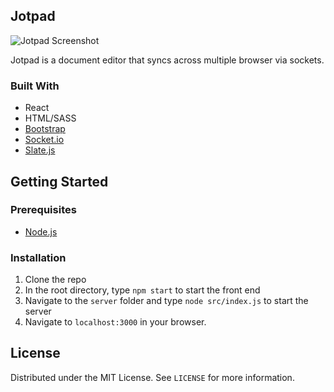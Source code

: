 ## Jotpad

![Jotpad Screenshot](https://user-images.githubusercontent.com/31317867/96648312-032c2400-12e4-11eb-867f-9bd0ed2e295e.png)

Jotpad is a document editor that syncs across multiple browser via sockets.

### Built With
* React
* HTML/SASS
* [Bootstrap](https://getbootstrap.com/)
* [Socket.io](https://socket.io/)
* [Slate.js](https://www.slatejs.org/examples/richtext/)

<!-- GETTING STARTED -->
## Getting Started

### Prerequisites
* [Node.js](https://nodejs.org/en/)

### Installation

1. Clone the repo
2. In the root directory, type `npm start` to start the front end
3. Navigate to the `server` folder and type `node src/index.js` to start the server
3. Navigate to `localhost:3000` in your browser.

<!-- LICENSE -->
## License

Distributed under the MIT License. See `LICENSE` for more information.
